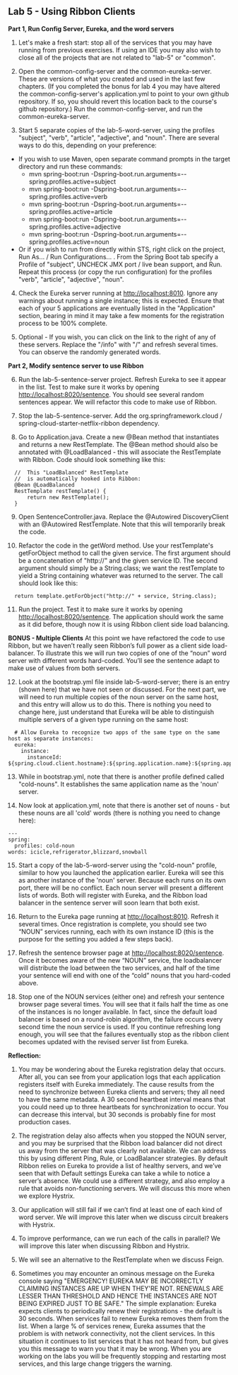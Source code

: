 ## Lab 5 - Using Ribbon Clients

**Part 1, Run Config Server, Eureka, and the word servers**

1.  Let's make a fresh start: stop all of the services that you may have running from previous exercises.  If using an IDE you may also wish to close all of the projects that are not related to "lab-5" or "common".

2.  Open the common-config-server and the common-eureka-server.  These are versions of what you created and used in the last few chapters.  (If you completed the bonus for lab 4 you may have altered the common-config-server's application.yml to point to your own github repository.  If so, you should revert this location back to the course's github repository.)  Run the common-config-server, and run the common-eureka-server.

3.  Start 5 separate copies of the lab-5-word-server, using the profiles "subject", "verb", "article", "adjective", and "noun".  There are several ways to do this, depending on your preference:
  - If you wish to use Maven, open separate command prompts in the target directory and run these commands:
    - mvn spring-boot:run -Dspring-boot.run.arguments=--spring.profiles.active=subject
    - mvn spring-boot:run -Dspring-boot.run.arguments=--spring.profiles.active=verb
    - mvn spring-boot:run -Dspring-boot.run.arguments=--spring.profiles.active=article
    - mvn spring-boot:run -Dspring-boot.run.arguments=--spring.profiles.active=adjective
    - mvn spring-boot:run -Dspring-boot.run.arguments=--spring.profiles.active=noun    
  - Or if you wish to run from directly within STS, right click on the project, Run As... / Run Configurations... .  From the Spring Boot tab specify a Profile of "subject", UNCHECK JMX port / live bean support, and Run.  Repeat this process (or copy the run configuration) for the profiles "verb", "article", "adjective", "noun".
		
4.  Check the Eureka server running at [http://localhost:8010](http://localhost:8010).   Ignore any warnings about running a single instance; this is expected.  Ensure that each of your 5 applications are eventually listed in the "Application" section, bearing in mind it may take a few moments for the registration process to be 100% complete.	

5.  Optional - If you wish, you can click on the link to the right of any of these servers.  Replace the "/info" with "/" and refresh several times.  You can observe the randomly generated words.

  **Part 2, Modify sentence server to use Ribbon**	

6.  Run the lab-5-sentence-server project.  Refresh Eureka to see it appear in the list.  Test to make sure it works by opening [http://localhost:8020/sentence](http://localhost:8020/sentence).  You should see several random sentences appear.  We will refactor this code to make use of Ribbon.

7.  Stop the lab-5-sentence-server.  Add the org.springframework.cloud / spring-cloud-starter-netflix-ribbon dependency.

8.  Go to Application.java.  Create a new @Bean method that instantiates and returns a new RestTemplate.  The @Bean method should also be annotated with @LoadBalanced - this will associate the RestTemplate with Ribbon.  Code should look something like this:

  ```
    //  This "LoadBalanced" RestTemplate 
    //  is automatically hooked into Ribbon:
    @Bean @LoadBalanced
    RestTemplate restTemplate() {
        return new RestTemplate();
    }  
  ```

9.  Open SentenceController.java.  Replace the @Autowired DiscoveryClient with an @Autowired RestTemplate.  Note that this will temporarily break the code.

10.  Refactor the code in the getWord method.  Use your restTemplate's getForObject method to call the given service.  The first argument should be a concatenation of "http://" and the given service ID.  The second argument should simply be a String.class; we want the restTemplate to yield a String containing whatever was returned to the server.  The call should look like this:

  ```
    return template.getForObject("http://" + service, String.class);
  ```

11.  Run the project.  Test it to make sure it works by opening [http://localhost:8020/sentence](http://localhost:8020/sentence).  The application should work the same as it did before, though now it is using Ribbon client side load balancing.

  **BONUS - Multiple Clients**  At this point we have refactored the code to use Ribbon, but we haven’t really seen Ribbon’s full power as a client side load-balancer.  To illustrate this we will run two copies of one of the “noun” word server with different words hard-coded.  You’ll see the sentence adapt to make use of values from both servers.

12. Look at the bootstrap.yml file inside lab-5-word-server; there is an entry (shown here) that we have not seen or discussed.  For the next part, we will need to run multiple copies of the noun server on the same host, and this entry will allow us to do this.  There is nothing you need to change here, just understand that Eureka will be able to distinguish multiple servers of a given type running on the same host:
  ```
    # Allow Eureka to recognize two apps of the same type on the same host as separate instances:
    eureka:
      instance:
        instanceId: ${spring.cloud.client.hostname}:${spring.application.name}:${spring.application.instance_id:${random.value}}
  ```
13. While in bootstrap.yml, note that there is another profile defined called "cold-nouns".  It establishes the same application name as the 'noun' server.  

14. Now look at application.yml, note that there is another set of nouns - but these nouns are all 'cold' words (there is nothing you need to change here):
  ```
  ---
  spring:
    profiles: cold-noun
  words: icicle,refrigerator,blizzard,snowball
  ```

15. Start a copy of the lab-5-word-server using the "cold-noun" profile, similar to how you launched the application earlier.  Eureka will see this as another instance of the 'noun' server.  Because each runs on its own port, there will be no conflict.  Each noun server will present a different lists of words.  Both will register with Eureka, and the Ribbon load balancer in the sentence server will soon learn that both exist.

16. Return to the Eureka page running at [http://localhost:8010](http://localhost:8010).  Refresh it several times.  Once registration is complete, you should see two “NOUN” services running, each with its own instance ID (this is the purpose for the setting you added a few steps back).

17. Refresh the sentence browser page at [http://localhost:8020/sentence](http://localhost:8020/sentence).  Once it becomes aware of the new “NOUN” service, the loadbalancer will distribute the load between the two services, and half of the time your sentence will end with one of the “cold” nouns that you hard-coded above.

18. Stop one of the NOUN services (either one) and refresh your sentence browser page several times.  You will see that it fails half the time as one of the instances is no longer available.  In fact, since the default load balancer is based on a round-robin algorithm, the failure occurs every second time the noun service is used.  If you continue refreshing long enough, you will see that the failures eventually stop as the ribbon client becomes updated with the revised server list from Eureka. 

**Reflection:**

1. You may be wondering about the Eureka registration delay that occurs.  After all, you can see from your application logs that each application registers itself with Eureka immediately.  The cause results from the need to synchronize between Eureka clients and servers; they all need to have the same metadata.  A 30 second heartbeat interval means that you could need up to three heartbeats for synchronization to occur.  You can decrease this interval, but 30 seconds is probably fine for most production cases.

2. The registration delay also affects when you stopped the NOUN server, and you may be surprised that the Ribbon load balancer did not direct us away from the server that was clearly not available.  We can address this by using different Ping, Rule, or LoadBalancer strategies.  By default Ribbon relies on Eureka to provide a list of healthy servers, and we’ve seen that with Default settings Eureka can take a while to notice a server’s absence.  We could use a different strategy, and also employ a rule that avoids non-functioning servers.  We will discuss this more when we explore Hystrix. 

3. Our application will still fail if we can’t find at least one of each kind of word server.  We will improve this later when we discuss circuit breakers with Hystrix.

4. To improve performance, can we run each of the calls in parallel?  We will improve this later when discussing Ribbon and Hystrix.

5. We will see an alternative to the RestTemplate when we discuss Feign.

6. Sometimes you may encounter an ominous message on the Eureka console saying "EMERGENCY! EUREKA MAY BE INCORRECTLY CLAIMING INSTANCES ARE UP WHEN THEY'RE NOT. RENEWALS ARE LESSER THAN THRESHOLD AND HENCE THE INSTANCES ARE NOT BEING EXPIRED JUST TO BE SAFE."  The simple explanation: Eureka expects clients to periodically renew their registrations - the default is 30 seconds.  When services fail to renew Eureka removes them from the list.  When a large % of services renew, Eureka assumes that the problem is with network connectivity, not the client services.  In this situation it continues to list services that it has not heard from, but gives you this message to warn you that it may be wrong.  When you are working on the labs you will be frequently stopping and restarting most services, and this large change triggers the warning. 
